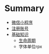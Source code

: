 # Summary

* [微信小程序](README.md)
* [注册账号](注册账号.md)
* [基础知识](chapter1.md)
    * [生命周期](生命周期.md)
    * 字体单位rpx

